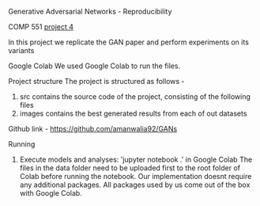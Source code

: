 Generative Adversarial Networks - Reproducibility

COMP 551 [project 4](https://cs.mcgill.ca/~wlh/comp551/files/miniproject4_spec.pdf)

In this project we replicate the GAN paper and perform experiments on its variants

Google Colab
We used Google Colab to run the files. 

Project structure
The project is structured as follows -
1. src contains the source code of the project, consisting of the following files
2. images contains the best generated results from each of out datasets

Github link - https://github.com/amanwalia92/GANs

Running
1. Execute models and analyses:
'jupyter notebook .' in Google Colab
The files in the data folder need to be uploaded first to the root folder of Colab before running the notebook. Our implementation doesnt require any additional packages. All packages used by us come out of the box with Google Colab.

